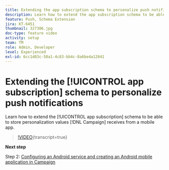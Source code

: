 ```yaml
---
title: Extending the app subscription schema to personalize push notifications
description: Learn how to extend the app subscription schema to be able to store personalization values Campaign receives from a mobile app.
feature: Push, Schema Extension
jira: KT-6451
thumbnail: 327306.jpg
doc-type: feature video
activity: setup
team: TM
role: Admin, Developer
level: Experienced
exl-id: 6cc1d83c-58a1-4c83-bb4c-8a6be4a12841
---
```

# Extending the [!UICONTROL app subscription] schema to personalize push notifications

Learn how to extend the [!UICONTROL app subscription] schema to be able to store personalization values [!DNL Campaign] receives from a mobile app.

>[!VIDEO](https://video.tv.adobe.com/v/327306?quality=12&learn=on){transcript=true}

**Next step**

Step 2: [Configuring an Android service and creating an Android mobile application in Campaign](/help/tutorial-getting-started-with-push-notifications-for-android/configuring-an-android-service-in-campaign.md)
